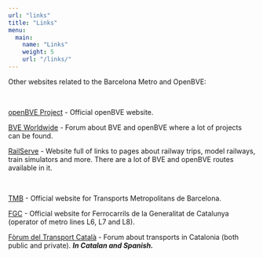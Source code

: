 ```yaml
---
url: "links"
title: "Links"
menu:
  main:
    name: "Links"
    weight: 5
    url: "/links/"
---
```

Other websites related to the Barcelona Metro and OpenBVE:

&nbsp;

<a href="http://www.openbve-project.net" target="_blank">openBVE Project</a> - Official openBVE website.

<a href="http://bveworldwide.unlimitedboard.com/" target="_blank">BVE Worldwide</a> - Forum about BVE and openBVE where a lot of projects can be found.

<a href="http://www.railserve.com/" target="_blank">RailServe</a> - Website full of links to pages about railway trips, model railways, train simulators and more. There are a lot of BVE and openBVE routes available in it.

&nbsp;

<a href="http://www.tmb.cat" target="_blank">TMB</a> - Official website for Transports Metropolitans de Barcelona.

<a href="http://www.fgc.cat" target="_blank">FGC</a> - Official website for Ferrocarrils de la Generalitat de Catalunya (operator of metro lines L6, L7 and L8).

<a href="http://www.transport.cat" target="_blank">Fòrum del Transport Català</a> - Forum about transports in Catalonia (both public and private). <em><strong>In Catalan and Spanish.</strong></em>
